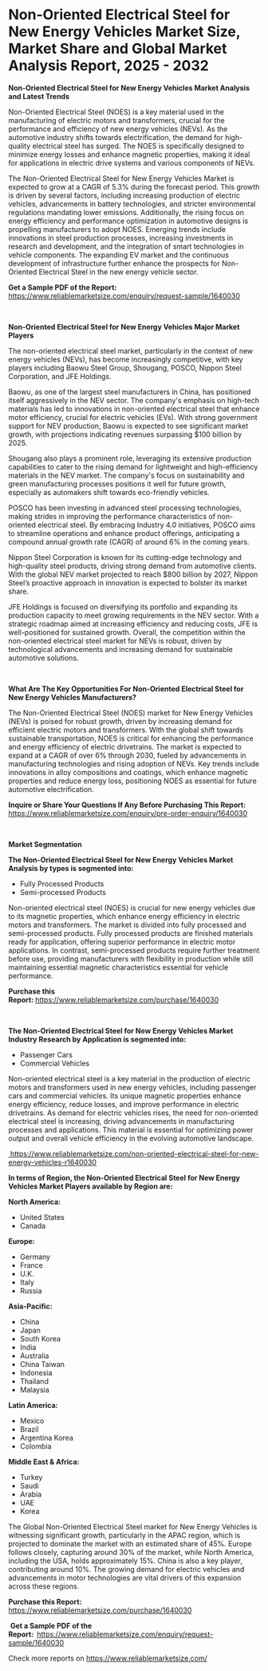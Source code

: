 <p><h1>Non-Oriented Electrical Steel for New Energy Vehicles Market Size, Market Share and Global Market Analysis Report, 2025 - 2032</h1></p><p><strong>Non-Oriented Electrical Steel for New Energy Vehicles Market Analysis and Latest Trends</strong></p>
<p><p>Non-Oriented Electrical Steel (NOES) is a key material used in the manufacturing of electric motors and transformers, crucial for the performance and efficiency of new energy vehicles (NEVs). As the automotive industry shifts towards electrification, the demand for high-quality electrical steel has surged. The NOES is specifically designed to minimize energy losses and enhance magnetic properties, making it ideal for applications in electric drive systems and various components of NEVs.</p><p>The Non-Oriented Electrical Steel for New Energy Vehicles Market is expected to grow at a CAGR of 5.3% during the forecast period. This growth is driven by several factors, including increasing production of electric vehicles, advancements in battery technologies, and stricter environmental regulations mandating lower emissions. Additionally, the rising focus on energy efficiency and performance optimization in automotive designs is propelling manufacturers to adopt NOES. Emerging trends include innovations in steel production processes, increasing investments in research and development, and the integration of smart technologies in vehicle components. The expanding EV market and the continuous development of infrastructure further enhance the prospects for Non-Oriented Electrical Steel in the new energy vehicle sector.</p></p>
<p><strong>Get a Sample PDF of the Report:&nbsp;</strong> <a href="https://www.reliablemarketsize.com/enquiry/request-sample/1640030?utm_campaign=3172&utm_medium=2&utm_source=Github&utm_content=ia&utm_term=02042025&utm_id=non-oriented-electrical-steel-for-new-energy-vehicles">https://www.reliablemarketsize.com/enquiry/request-sample/1640030</a></p>
<p>&nbsp;</p>
<p><strong>Non-Oriented Electrical Steel for New Energy Vehicles Major Market Players</strong></p>
<p><p>The non-oriented electrical steel market, particularly in the context of new energy vehicles (NEVs), has become increasingly competitive, with key players including Baowu Steel Group, Shougang, POSCO, Nippon Steel Corporation, and JFE Holdings.</p><p>Baowu, as one of the largest steel manufacturers in China, has positioned itself aggressively in the NEV sector. The company's emphasis on high-tech materials has led to innovations in non-oriented electrical steel that enhance motor efficiency, crucial for electric vehicles (EVs). With strong government support for NEV production, Baowu is expected to see significant market growth, with projections indicating revenues surpassing $100 billion by 2025.</p><p>Shougang also plays a prominent role, leveraging its extensive production capabilities to cater to the rising demand for lightweight and high-efficiency materials in the NEV market. The company's focus on sustainability and green manufacturing processes positions it well for future growth, especially as automakers shift towards eco-friendly vehicles. </p><p>POSCO has been investing in advanced steel processing technologies, making strides in improving the performance characteristics of non-oriented electrical steel. By embracing Industry 4.0 initiatives, POSCO aims to streamline operations and enhance product offerings, anticipating a compound annual growth rate (CAGR) of around 6% in the coming years.</p><p>Nippon Steel Corporation is known for its cutting-edge technology and high-quality steel products, driving strong demand from automotive clients. With the global NEV market projected to reach $800 billion by 2027, Nippon Steel’s proactive approach in innovation is expected to bolster its market share.</p><p>JFE Holdings is focused on diversifying its portfolio and expanding its production capacity to meet growing requirements in the NEV sector. With a strategic roadmap aimed at increasing efficiency and reducing costs, JFE is well-positioned for sustained growth. Overall, the competition within the non-oriented electrical steel market for NEVs is robust, driven by technological advancements and increasing demand for sustainable automotive solutions.</p></p>
<p>&nbsp;</p>
<p><strong>What Are The Key Opportunities For Non-Oriented Electrical Steel for New Energy Vehicles Manufacturers?</strong></p>
<p><p>The Non-Oriented Electrical Steel (NOES) market for New Energy Vehicles (NEVs) is poised for robust growth, driven by increasing demand for efficient electric motors and transformers. With the global shift towards sustainable transportation, NOES is critical for enhancing the performance and energy efficiency of electric drivetrains. The market is expected to expand at a CAGR of over 6% through 2030, fueled by advancements in manufacturing technologies and rising adoption of NEVs. Key trends include innovations in alloy compositions and coatings, which enhance magnetic properties and reduce energy loss, positioning NOES as essential for future automotive electrification.</p></p>
<p><strong>Inquire or Share Your Questions If Any Before Purchasing This Report:</strong> <a href="https://www.reliablemarketsize.com/enquiry/pre-order-enquiry/1640030?utm_campaign=3172&utm_medium=2&utm_source=Github&utm_content=ia&utm_term=02042025&utm_id=non-oriented-electrical-steel-for-new-energy-vehicles">https://www.reliablemarketsize.com/enquiry/pre-order-enquiry/1640030</a></p>
<p>&nbsp;</p>
<p><strong>Market Segmentation</strong></p>
<p><strong>The Non-Oriented Electrical Steel for New Energy Vehicles Market Analysis by types is segmented into:</strong></p>
<p><ul><li>Fully Processed Products</li><li>Semi-processed Products</li></ul></p>
<p><p>Non-oriented electrical steel (NOES) is crucial for new energy vehicles due to its magnetic properties, which enhance energy efficiency in electric motors and transformers. The market is divided into fully processed and semi-processed products. Fully processed products are finished materials ready for application, offering superior performance in electric motor applications. In contrast, semi-processed products require further treatment before use, providing manufacturers with flexibility in production while still maintaining essential magnetic characteristics essential for vehicle performance.</p></p>
<p><strong>Purchase this Report:&nbsp;</strong><a href="https://www.reliablemarketsize.com/purchase/1640030?utm_campaign=3172&utm_medium=2&utm_source=Github&utm_content=ia&utm_term=02042025&utm_id=non-oriented-electrical-steel-for-new-energy-vehicles">https://www.reliablemarketsize.com/purchase/1640030</a></p>
<p>&nbsp;</p>
<p><strong>The Non-Oriented Electrical Steel for New Energy Vehicles Market Industry Research by Application is segmented into:</strong></p>
<p><ul><li>Passenger Cars</li><li>Commercial Vehicles</li></ul></p>
<p><p>Non-oriented electrical steel is a key material in the production of electric motors and transformers used in new energy vehicles, including passenger cars and commercial vehicles. Its unique magnetic properties enhance energy efficiency, reduce losses, and improve performance in electric drivetrains. As demand for electric vehicles rises, the need for non-oriented electrical steel is increasing, driving advancements in manufacturing processes and applications. This material is essential for optimizing power output and overall vehicle efficiency in the evolving automotive landscape.</p></p>
<p><a href="https://www.reliablemarketsize.com/non-oriented-electrical-steel-for-new-energy-vehicles-r1640030?utm_campaign=3172&utm_medium=2&utm_source=Github&utm_content=ia&utm_term=02042025&utm_id=non-oriented-electrical-steel-for-new-energy-vehicles">&nbsp;https://www.reliablemarketsize.com/non-oriented-electrical-steel-for-new-energy-vehicles-r1640030</a></p>
<p><strong>In terms of Region, the Non-Oriented Electrical Steel for New Energy Vehicles Market Players available by Region are:</strong></p>
<p>
    <p> <strong> North America: </strong>
        <ul>
            <li>United States</li>
            <li>Canada</li>
        </ul>
        </p> 
    <p> <strong> Europe: </strong>
        <ul>
            <li>Germany</li>
            <li>France</li>
            <li>U.K.</li>
            <li>Italy</li>
            <li>Russia</li>
        </ul>
        </p> 
    <p> <strong> Asia-Pacific: </strong>
        <ul>
            <li>China</li>
            <li>Japan</li>
            <li>South Korea</li>
            <li>India</li>
            <li>Australia</li>
            <li>China Taiwan</li>
            <li>Indonesia</li>
            <li>Thailand</li>
            <li>Malaysia</li>
        </ul>
        </p> 
    <p> <strong> Latin America: </strong>
        <ul>
            <li>Mexico</li>
            <li>Brazil</li>
            <li>Argentina Korea</li>
            <li>Colombia</li>
        </ul>
        </p> 
    <p> <strong> Middle East & Africa: </strong>
        <ul>
            <li>Turkey</li>
            <li>Saudi</li>
            <li>Arabia</li>
            <li>UAE</li>
            <li>Korea</li>
        </ul>
    </p>
    </p>
<p><p>The Global Non-Oriented Electrical Steel market for New Energy Vehicles is witnessing significant growth, particularly in the APAC region, which is projected to dominate the market with an estimated share of 45%. Europe follows closely, capturing around 30% of the market, while North America, including the USA, holds approximately 15%. China is also a key player, contributing around 10%. The growing demand for electric vehicles and advancements in motor technologies are vital drivers of this expansion across these regions.</p></p>
<p><strong>Purchase this Report: </strong><a href="https://www.reliablemarketsize.com/purchase/1640030?utm_campaign=3172&utm_medium=2&utm_source=Github&utm_content=ia&utm_term=02042025&utm_id=non-oriented-electrical-steel-for-new-energy-vehicles">https://www.reliablemarketsize.com/purchase/1640030</a></p>
<p>&nbsp;<strong>Get a Sample PDF of the Report:&nbsp;&nbsp;</strong><a href="https://www.reliablemarketsize.com/enquiry/request-sample/1640030?utm_campaign=3172&utm_medium=2&utm_source=Github&utm_content=ia&utm_term=02042025&utm_id=non-oriented-electrical-steel-for-new-energy-vehicles">https://www.reliablemarketsize.com/enquiry/request-sample/1640030</a></p>
<p><strong></strong></p>
<p>Check more reports on <a href="https://www.reliablemarketsize.com/?utm_campaign=3172&utm_medium=2&utm_source=Github&utm_content=ia&utm_term=02042025&utm_id=non-oriented-electrical-steel-for-new-energy-vehicles">https://www.reliablemarketsize.com/</a></p>